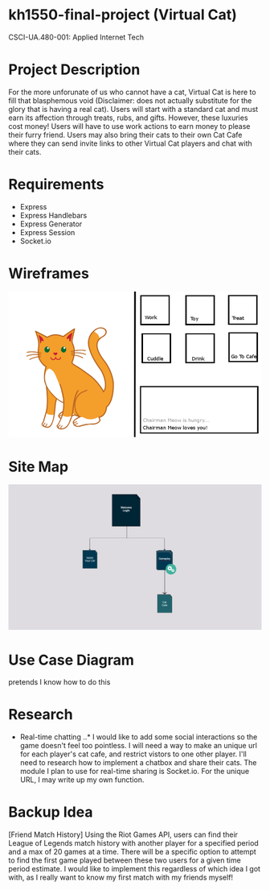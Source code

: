# kh1550-final-project (Virtual Cat)
CSCI-UA.480-001: Applied Internet Tech

# Project Description

For the more unforunate of us who cannot have a cat, Virtual Cat is here to fill that blasphemous void (Disclaimer: does not actually substitute for the glory that is having a real cat). Users will start with a standard cat and must earn its affection through treats, rubs, and gifts. However, these luxuries cost money! Users will have to use work actions to earn money to please their furry friend. Users may also bring their cats to their own Cat Cafe where they can send invite links to other Virtual Cat players and chat with their cats.

# Requirements
* Express
* Express Handlebars
* Express Generator
* Express Session
* Socket.io
 
# Wireframes
![wireframe](/documentation/wireframe.png)

# Site Map
![sitemap](/documentation/sitemap.png)

# Use Case Diagram
pretends I know how to do this

# Research
* Real-time chatting
..* I would like to add some social interactions so the game doesn't feel too pointless. I will need a way to make an unique url for each player's cat cafe, and restrict vistors to one other player. I'll need to research how to implement a chatbox and share their cats. The module I plan to use for real-time sharing is Socket.io. For the unique URL, I may write up my own function.

# Backup Idea

[Friend Match History] Using the Riot Games API, users can find their League of Legends match history with another player for a specified period and a max of 20 games at a time. There will be a specific option to attempt to find the first game played between these two users for a given time period estimate. I would like to implement this regardless of which idea I got with, as I really want to know my first match with my friends myself!
